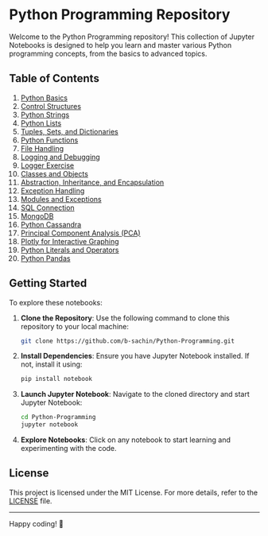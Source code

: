 # Python Programming Repository

Welcome to the Python Programming repository! This collection of Jupyter Notebooks is designed to help you learn and master various Python programming concepts, from the basics to advanced topics.

## Table of Contents

1. [Python Basics](1.%20Python_basics.ipynb)
2. [Control Structures](2.%20Control_Structure.ipynb)
3. [Python Strings](3.%20Python_Strings.ipynb)
4. [Python Lists](4.%20Python_List.ipynb)
5. [Tuples, Sets, and Dictionaries](5.%20Tuple_Set_Dictionary.ipynb)
6. [Python Functions](6.%20Python_Functions.ipynb)
7. [File Handling](7.%20File_handling.ipynb)
8. [Logging and Debugging](8.%20Logging%20and%20Debugging.ipynb)
9. [Logger Exercise](8.1%20Logger_Excercise.ipynb)
10. [Classes and Objects](9.%20Class%20and%20Object.ipynb)
11. [Abstraction, Inheritance, and Encapsulation](10.%20Abstraction,%20Inheritance%20and%20Encapsulation%20in%20Python.ipynb)
12. [Exception Handling](11.%20Exception_Handling.ipynb)
13. [Modules and Exceptions](12.%20Modules%20and%20Exception.ipynb)
14. [SQL Connection](13.%20SQL_Connection.ipynb)
15. [MongoDB](14.%20MongoDB.ipynb)
16. [Python Cassandra](15.%20Python_Cassandra.ipynb)
17. [Principal Component Analysis (PCA)](PCA.ipynb)
18. [Plotly for Interactive Graphing](Plotly.ipynb)
19. [Python Literals and Operators](Python_Literals_and_Operators.ipynb)
20. [Python Pandas](Python_Pandas.ipynb)

## Getting Started

To explore these notebooks:

1. **Clone the Repository**: Use the following command to clone this repository to your local machine:
   ```bash
   git clone https://github.com/b-sachin/Python-Programming.git
   ```

2. **Install Dependencies**: Ensure you have Jupyter Notebook installed. If not, install it using:
   ```bash
   pip install notebook
   ```

3. **Launch Jupyter Notebook**: Navigate to the cloned directory and start Jupyter Notebook:
   ```bash
   cd Python-Programming
   jupyter notebook
   ```

4. **Explore Notebooks**: Click on any notebook to start learning and experimenting with the code.


## License

This project is licensed under the MIT License. For more details, refer to the [LICENSE](LICENSE) file.

---

Happy coding! 🚀

